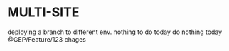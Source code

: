 # MULTI-SITE
deploying a branch to different env.
nothing to do today
do nothing today
@GEP/Feature/123 chages
